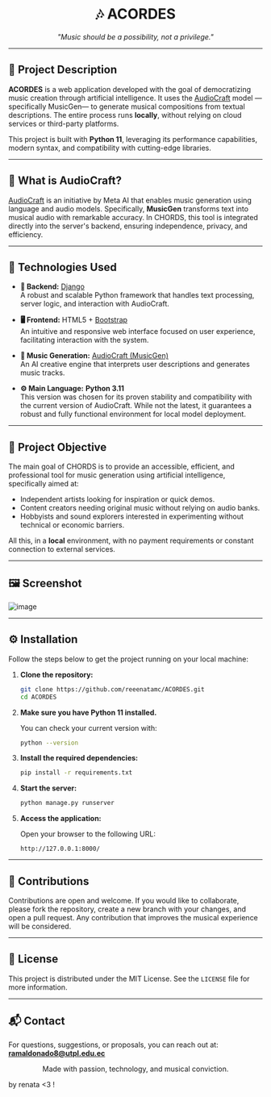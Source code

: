 <h1 align="center">🎶 ACORDES </h1>

<p align="center"><em>"Music should be a possibility, not a privilege."</em></p>

---

## 📝 Project Description

**ACORDES** is a web application developed with the goal of democratizing music creation through artificial intelligence. It uses the [AudioCraft](https://github.com/facebookresearch/audiocraft) model —specifically MusicGen— to generate musical compositions from textual descriptions. The entire process runs **locally**, without relying on cloud services or third-party platforms.

This project is built with **Python 11**, leveraging its performance capabilities, modern syntax, and compatibility with cutting-edge libraries.

---

## 🧠 What is AudioCraft?

[AudioCraft](https://github.com/facebookresearch/audiocraft) is an initiative by Meta AI that enables music generation using language and audio models. Specifically, **MusicGen** transforms text into musical audio with remarkable accuracy. In CHORDS, this tool is integrated directly into the server's backend, ensuring independence, privacy, and efficiency.

---

## 🧩 Technologies Used

- **🐍 Backend:** [Django](https://www.djangoproject.com/)  
  A robust and scalable Python framework that handles text processing, server logic, and interaction with AudioCraft.

- **🖥 Frontend:** HTML5 + [Bootstrap](https://getbootstrap.com/)  
  An intuitive and responsive web interface focused on user experience, facilitating interaction with the system.

- **🎵 Music Generation:** [AudioCraft (MusicGen)](https://github.com/facebookresearch/audiocraft)  
  An AI creative engine that interprets user descriptions and generates music tracks.

- **⚙️ Main Language:** **Python 3.11**  
  This version was chosen for its proven stability and compatibility with the current version of AudioCraft. While not the latest, it guarantees a robust and fully functional environment for local model deployment.

---

## 🎯 Project Objective

The main goal of CHORDS is to provide an accessible, efficient, and professional tool for music generation using artificial intelligence, specifically aimed at:

- Independent artists looking for inspiration or quick demos.
- Content creators needing original music without relying on audio banks.
- Hobbyists and sound explorers interested in experimenting without technical or economic barriers.

All this, in a **local** environment, with no payment requirements or constant connection to external services.

---

## 🖼 Screenshot

![image](https://github.com/user-attachments/assets/0ca51fb1-92b3-466f-bec9-f2b941f66d30)


---

## ⚙️ Installation

Follow the steps below to get the project running on your local machine:

1. **Clone the repository:**
   ```bash
   git clone https://github.com/reeenatamc/ACORDES.git
   cd ACORDES
   ```

2. **Make sure you have Python 11 installed.**

   You can check your current version with:
   ```bash
   python --version
   ```

3. **Install the required dependencies:**
   ```bash
   pip install -r requirements.txt
   ```

4. **Start the server:**
   ```bash
   python manage.py runserver
   ```

5. **Access the application:**

   Open your browser to the following URL:
   ```
   http://127.0.0.1:8000/
   ```

---

## 🤝 Contributions

Contributions are open and welcome. If you would like to collaborate, please fork the repository, create a new branch with your changes, and open a pull request. Any contribution that improves the musical experience will be considered.

---

## 📄 License

This project is distributed under the MIT License. See the `LICENSE` file for more information.

---

## 📬 Contact

For questions, suggestions, or proposals, you can reach out at: **ramaldonado8@utpl.edu.ec**

<p align="center">Made with passion, technology, and musical conviction.</p>

by renata <3 !
